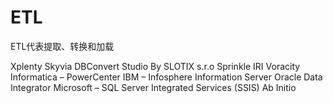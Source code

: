 # ETL
ETL代表提取、转换和加载

Xplenty
Skyvia
DBConvert Studio By SLOTIX s.r.o
Sprinkle
IRI Voracity
Informatica – PowerCenter
IBM – Infosphere Information Server
Oracle Data Integrator
Microsoft – SQL Server Integrated Services (SSIS)
Ab Initio